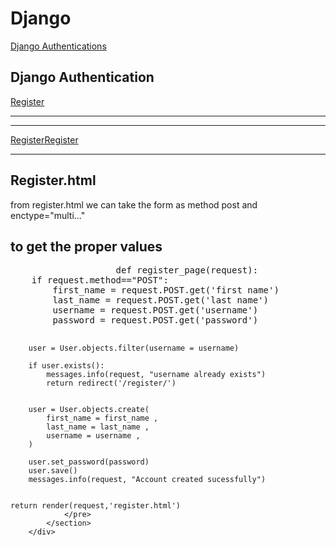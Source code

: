 <h1> Django </h1>
<a href="#authentication">Django Authentications</a>

<div id="authentication" class="authentication">
    <h2>Django Authentication</h2>
    <a href="#register">Register</a>
    <hr>
        <div id = 'register'>
            <hr>
            <a href="#register.views">Register</a><a href="#register.views">Register</a>
            <hr>
            <section id='register.html'>
                <h2>Register.html</h2>
                <p>from  register.html we can take the form as method post and enctype="multi..."</p>
            </section>
            <section id ='register.views'>
                <h2>to get the proper values </h2>
                <pre>
                    def register_page(request):
    if request.method=="POST":
        first_name = request.POST.get('first name')
        last_name = request.POST.get('last name')
        username = request.POST.get('username')
        password = request.POST.get('password')

        user = User.objects.filter(username = username)

        if user.exists():
            messages.info(request, "username already exists")
            return redirect('/register/')
            

        user = User.objects.create(
            first_name = first_name ,
            last_name = last_name ,
            username = username ,
        )

        user.set_password(password)
        user.save()
        messages.info(request, "Account created sucessfully")


    return render(request,'register.html')
                </pre>
            </section>
        </div>
</div>
